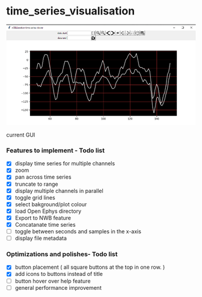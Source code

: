 # time_series_visualisation

<p align="center">
  <img src="images/3.png" width="700" title="hover text">
</p>
current GUI


### Features to implement - Todo list

- [x] display time series for multiple channels
- [x] zoom
- [x] pan across time series
- [x] truncate to range
- [x] display multiple channels in parallel
- [x] toggle grid lines
- [x] select bakground/plot colour
- [x] load Open Ephys directory
- [x] Export to NWB feature
- [x] Concatanate time series
- [ ] toggle between seconds and samples in the x-axis
- [ ] display file metadata

### Optimizations and polishes- Todo list

- [x] button placement ( all square buttons at the top in one row. )
- [x] add icons to buttons instead of title 
- [ ] button hover over help feature
- [ ] general performance improvement
